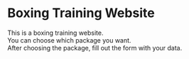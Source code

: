 # Boxing Training Website
This is a boxing training website. <br />
You can choose which package you want. <br />
After choosing the package, fill out the form with your data. <br />
